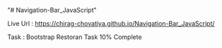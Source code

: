 "# Navigation-Bar_JavaScript" 

Live Url : https://chirag-chovatiya.github.io/Navigation-Bar_JavaScript/

Task : Bootstrap Restoran Task 10% Complete

